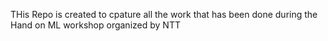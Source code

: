 THis Repo is created to cpature all the work that has been done during the Hand on ML workshop organized by NTT
